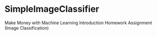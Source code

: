 # SimpleImageClassifier
Make Money with Machine Learning Introduction Homework Assignment (Image Classification)
